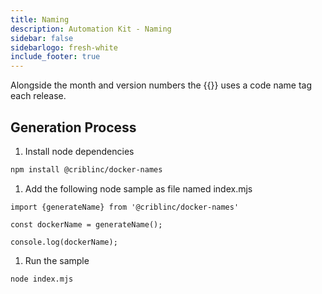 ```yaml
---
title: Naming
description: Automation Kit - Naming
sidebar: false
sidebarlogo: fresh-white
include_footer: true
---
```

Alongside the month and version numbers the {{<product-name>}} uses a code name tag each release.

## Generation Process

1. Install node dependencies

```bash
npm install @criblinc/docker-names
```

1. Add the following node sample as file named index.mjs

```nodejs
import {generateName} from '@criblinc/docker-names'

const dockerName = generateName();

console.log(dockerName);
```

1. Run the sample

```bash
node index.mjs
```
